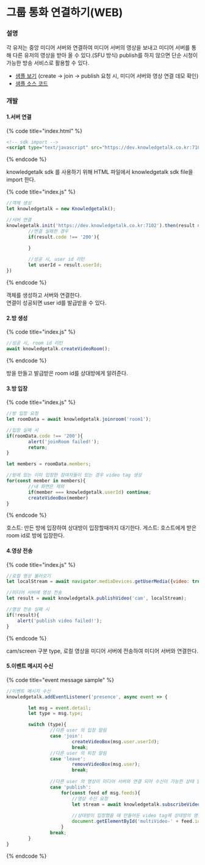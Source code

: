 # 그룹 통화 연결하기(WEB)

### 설명

각 유저는 중앙 미디어 서버와 연결하여 미디어 서버의 영상을 보내고 미디어 서버를 통해 다른 유저의 영상을 받아 올 수 있다.(SFU 방식)
publish를 하지 않으면 단순 시청이 가능한 방송 서비스로 활용할 수 있다.

- [샘플 보기](https://dev.knowledgetalk.co.kr:3456/group)
(create -> join -> publish 요청 시, 미디어 서버와 영상 연결 데모 확인)
- [샘플 소스 코드](https://github.com/kpointnotice/knowledgetalk-sample/blob/master/public/group.html)


### 개발
#### 1.서버 연결
{% code title="index.html" %}
```html
<!-- sdk import -->
<script type="text/javascript" src="https://dev.knowledgetalk.co.kr:7102/knowledgetalk.min.js"></script>
```
{% endcode %}

knowledgetalk sdk 를 사용하기 위해 HTML 파일에서 knowledgetalk sdk file을 import 한다.

{% code title="index.js" %}
```javascript
//객체 생성
let knowledgetalk = new Knowledgetalk();

//서버 연결
knowlegetalk.init('https://dev.knowledgetalk.co.kr:7102').then(result => {
        //연결 실패한 경우
        if(result.code !== '200'){
                
        }

        //성공 시, user id 리턴
        let userId = result.userId;
})
```
{% endcode %}


객체를 생성하고 서버와 연결한다.<br/>
연결이 성공되면 user id를 발급받을 수 있다.

#### 2.방 생성
{% code title="index.js" %}
```javascript
//성공 시, room id 리턴
await knowledgetalk.createVideoRoom();
```
{% endcode %}

방을 만들고 발급받은 room id를 상대방에게 알려준다.

#### 3.방 입장
{% code title="index.js" %}
```javascript
//방 입장 요청
let roomData = await knowledgetalk.joinroom('room1');

//입장 실패 시
if(roomData.code !== '200'){
        alert('joinRoom failed!');
        return;
}

let members = roomData.members;

//방에 있는 이미 입장한 참여자들이 있는 경우 video tag 생성
for(const member in members){
        //내 화면은 제외
        if(member === knowledgetalk.userId) continue;
        createVideoBox(member)
}

```
{% endcode %}

호스트: 만든 방에 입장하여 상대방이 입장할때까지 대기한다.
게스트: 호스트에게 받은 room id로 방에 입장한다.

#### 4.영상 전송
{% code title="index.js" %}
```javascript
//로컬 영상 불러오기
let localStream = await navigator.mediaDevices.getUserMedia({video: true, audio: false});

//미디어 서버에 영상 전송
let result = await knowledgetalk.publishVideo('cam', localStream);

//영상 전송 실패 시
if(!result){
    alert('publish video failed!');
}
```
{% endcode %}

cam/screen 구분 type, 로컬 영상을 미디어 서버에 전송하여 미디어 서버와 연결한다.

#### 5.이벤트 메시지 수신
{% code title="event message sample" %}
```javascript
//이벤트 메시지 수신
knowledgetalk.addEventListener('presence', async event => {

        let msg = event.detail;
        let type = msg.type;

        switch (type){
                //다른 user 의 입장 알림
                case 'join':
                        createVideoBox(msg.user.userId);             
                        break;
                //다른 user 의 퇴장 알림
                case 'leave':
                        removeVideoBox(msg.user);
                        break;
                        
                //다른 user 의 영상이 미디어 서버와 연결 되어 수신이 가능한 상태 알림
                case 'publish':
                    for(const feed of msg.feeds){
                        //영상 수신 요청
                        let stream = await knowledgetalk.subscribeVideo(feed.id, feed.type);
                        
                        //상대방이 입장했을 때 만들어둔 video tag에 상대방의 영상 연결
                        document.getElementById('multiVideo-' + feed.id).srcObject = stream;
                    }
                break;
        }       
}
```
{% endcode %}